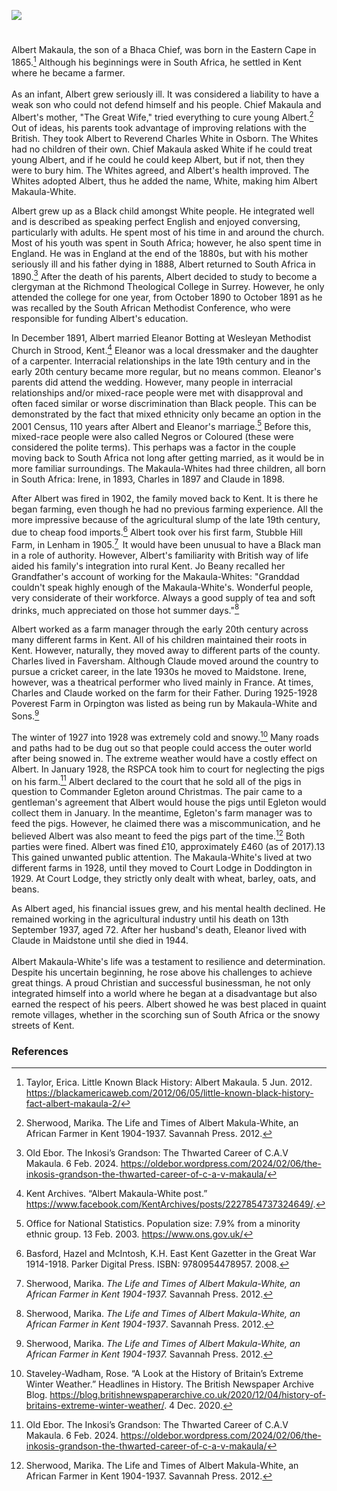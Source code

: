<a href="https://www.kent-maps.online"><img src="https://kent-map.github.io/mdpress/juncture/ve-button.png"></a>
<param ve-config title="Albert Makaula White" author="Liam Cohen" layout="vtl" 
banner="xxx">

<param ve-map center="Q729006" zoom="12">

<!-- Historical map layers -->
<param ve-map-layer active allmaps allmaps-id="9a62ace9300b7b2e" title="Kent Ordnance Survey 1822">

#

Albert Makaula, the son of a Bhaca Chief, was born in the Eastern Cape in 1865.[^ref1] Although his beginnings were in South Africa, he settled in Kent where he became a farmer. 
<br><br>
As an infant, Albert grew seriously ill. It was considered a liability to have a weak son who could not defend himself and his people. Chief Makaula and Albert's mother, "The Great Wife," tried everything to cure young Albert.[^ref2] Out of ideas, his parents took advantage of improving relations with the British. They took Albert to Reverend Charles White in Osborn. The Whites had no children of their own. Chief Makaula asked White if he could treat young Albert, and if he could he could keep Albert, but if not, then they were to bury him. The Whites agreed, and Albert's health improved. The Whites adopted Albert, thus he added the name, White, making him Albert Makaula-White. 

Albert grew up as a Black child amongst White people. He integrated well and is described as speaking perfect English and enjoyed conversing, particularly with adults. He spent most of his time in and around the church. Most of his youth was spent in South Africa; however, he also spent time in England. He was in England at the end of the 1880s, but with his mother seriously ill and his father dying in 1888, Albert returned to South Africa in 1890.[^ref3] After the death of his parents, Albert decided to study to become a clergyman at the Richmond Theological College in Surrey. However, he only attended the college for one year, from October 1890 to October 1891 as he was recalled by the South African Methodist Conference, who were responsible for funding Albert's education.  

In December 1891, Albert married Eleanor Botting at Wesleyan Methodist Church in Strood, Kent.[^ref4] Eleanor was a local dressmaker and the daughter of a carpenter. Interracial relationships in the late 19th century and in the early 20th century became more regular, but no means common. Eleanor's parents did attend the wedding. However, many people in interracial relationships and/or mixed-race people were met with disapproval and often faced similar or worse discrimination than Black people. This can be demonstrated by the fact that mixed ethnicity only became an option in the 2001 Census, 110 years after Albert and Eleanor's marriage.[^ref5] Before this, mixed-race people were also called Negros or Coloured (these were considered the polite terms). This perhaps was a factor in the couple moving back to South Africa not long after getting married, as it would be in more familiar surroundings. The Makaula-Whites had three children, all born in South Africa: Irene, in 1893, Charles in 1897 and Claude in 1898. 
<param ve-image url="https://upload.wikimedia.org/wikipedia/commons/4/41/Wesleyan_Church_Strood.jpg" label="Wesleyan Church, Strood" attribution="Postcard, Public domain, via Wikimedia Commons">

After Albert was fired in 1902, the family moved back to Kent. It is there he began farming, even though he had no previous farming experience. All the more impressive because of the agricultural slump of the late 19th century, due to cheap food imports.[^ref6] Albert took over his first farm, Stubble Hill Farm, in Lenham in 1905.[^ref7]  It would have been unusual to have a Black man in a role of authority. However, Albert's familiarity with British way of life aided his family's integration into rural Kent. Jo Beany recalled her Grandfather's account of working for the Makaula-Whites: "Granddad couldn't speak highly enough of the Makaula-White's. Wonderful people, very considerate of their workforce. Always a good supply of tea and soft drinks, much appreciated on those hot summer days."[^ref8]

Albert worked as a farm manager through the early 20th century across many different farms in Kent. All of his children maintained their roots in Kent. However, naturally, they moved away to different parts of the county. Charles lived in Faversham. Although Claude moved around the country to pursue a cricket career, in the late 1930s he moved to Maidstone. Irene, however, was a theatrical performer who lived mainly in France. At times, Charles and Claude worked on the farm for their Father. During 1925-1928 Poverest Farm in Orpington was listed as being run by Makaula-White and Sons.[^ref9]

The winter of 1927 into 1928 was extremely cold and snowy.[^ref10] Many roads and paths had to be dug out so that people could access the outer world after being snowed in. The extreme weather would have a costly effect on Albert. In January 1928, the RSPCA took him to court for neglecting the pigs on his farm.[^ref11] Albert declared to the court that he sold all of the pigs in question to Commander Egleton around Christmas. The pair came to a gentleman's agreement that Albert would house the pigs until Egleton would collect them in January. In the meantime, Egleton's farm manager was to feed the pigs. However, he claimed there was a miscommunication, and he believed Albert was also meant to feed the pigs part of the time.[^ref12] Both parties were fined. Albert was fined £10, approximately £460 (as of 2017).13 This gained unwanted public attention. The Makaula-White's lived at two different farms in 1928, until they moved to Court Lodge in Doddington in 1929. At Court Lodge, they strictly only dealt with wheat, barley, oats, and beans. 

As Albert aged, his financial issues grew, and his mental health declined. He remained working in the agricultural industry until his death on 13th September 1937, aged 72. After her husband's death, Eleanor lived with Claude in Maidstone until she died in 1944. 
<br><br>
Albert Makaula-White's life was a testament to resilience and determination. Despite his uncertain beginning, he rose above his challenges to achieve great things. A proud Christian and successful businessman, he not only integrated himself into a world where he began at a disadvantage but also earned the respect of his peers. Albert showed he was best placed in quaint remote villages, whether in the scorching sun of South Africa or the snowy streets of Kent.  

### References

[^ref1]: Taylor, Erica. Little Known Black History: Albert Makaula. 5 Jun. 2012. https://blackamericaweb.com/2012/06/05/little-known-black-history-fact-albert-makaula-2/ 
[^ref2]: Sherwood, Marika. The Life and Times of Albert Makula-White, an African Farmer in Kent 1904-1937. Savannah Press. 2012. 
[^ref3]: Old Ebor. The Inkosi’s Grandson: The Thwarted Career of C.A.V Makaula. 6 Feb. 2024. https://oldebor.wordpress.com/2024/02/06/the-inkosis-grandson-the-thwarted-career-of-c-a-v-makaula/ 
[^ref4]: Kent Archives. “Albert Makaula-White post.” https://www.facebook.com/KentArchives/posts/2227854737324649/. 
[^ref5]: Office for National Statistics. Population size: 7.9% from a minority ethnic group. 13 Feb. 2003. https://www.ons.gov.uk/ 
[^ref6]: Basford, Hazel and McIntosh, K.H. East Kent Gazetter in the Great War 1914-1918. Parker Digital Press. ISBN: 9780954478957. 2008. 
[^ref7]: Sherwood, Marika. _The Life and Times of Albert Makula-White, an African Farmer in Kent 1904-1937._ Savannah Press. 2012. 
[^ref8]: Sherwood, Marika. _The Life and Times of Albert Makula-White, an African Farmer in Kent 1904-1937_. Savannah Press. 2012. 
[^ref9]: Sherwood, Marika. _The Life and Times of Albert Makula-White, an African Farmer in Kent 1904-1937._ Savannah Press. 2012. 
[^ref10]: Staveley-Wadham, Rose. “A Look at the History of Britain’s Extreme Winter Weather.” Headlines in History. The British Newspaper Archive Blog. https://blog.britishnewspaperarchive.co.uk/2020/12/04/history-of-britains-extreme-winter-weather/. 4 Dec. 2020. 
[^ref11]: Old Ebor. The Inkosi’s Grandson: The Thwarted Career of C.A.V Makaula. 6 Feb. 2024. https://oldebor.wordpress.com/2024/02/06/the-inkosis-grandson-the-thwarted-career-of-c-a-v-makaula/ 
[^ref12]: Sherwood, Marika. The Life and Times of Albert Makula-White, an African Farmer in Kent 1904-1937. Savannah Press. 2012. 
[^ref13]: The National Archives. Currency Converter : 1270-2017.  https://www.nationalarchives.gov.uk/currency-converter/#currency-result. 


 
